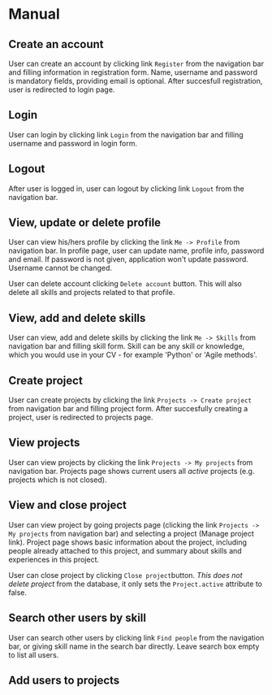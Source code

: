 # Manual

## Create an account

User can create an account by clicking link `Register` from the navigation bar and filling information in registration form. Name, username and password is mandatory fields, providing email is optional. After succesfull registration, user is redirected to login page.

## Login

User can login by clicking link `Login` from the navigation bar and filling username and password in login form.

## Logout

After user is logged in, user can logout by clicking link `Logout` from the navigation bar.

## View, update or delete profile

User can view his/hers profile by clicking the link `Me -> Profile` from navigation bar. In profile page, user can update name, profile info, password and email. If password is not given, application won't update password. Username cannot be changed.

User can delete account clicking `Delete account` button. This will also delete all skills and projects related to that profile.

## View, add and delete skills

User can view, add and delete skills by clicking the link `Me -> Skills` from navigation bar and filling skill form. Skill can be any skill or knowledge, which you would use in your CV - for example 'Python' or 'Agile methods'. 

## Create project

User can create projects by clicking the link `Projects -> Create project` from navigation bar and filling project form. After succesfully creating a project, user is redirected to projects page.

## View projects

User can view projects by clicking the link `Projects -> My projects` from navigation bar. Projects page shows current users all *active* projects (e.g. projects which is not closed).

## View and close project

User can view project by going projects page (clicking the link `Projects -> My projects` from navigation bar) and selecting a project (Manage project link). Project page shows basic information about the project, including people already attached to this project, and summary about skills and experiences in this project.

User can close project by clicking `Close project`button. *This does not delete project* from the database, it only sets the `Project.active` attribute to false.

## Search other users by skill

User can search other users by clicking link `Find people` from the navigation bar, or giving skill name in the search bar directly. Leave search box empty to list all users.

## Add users to projects


